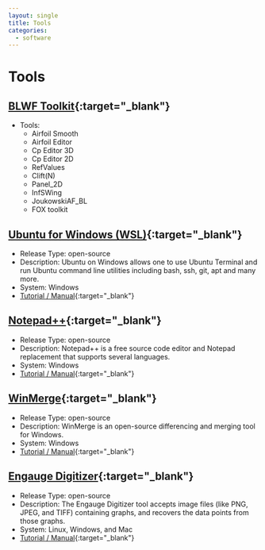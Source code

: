 ```yaml
---
layout: single
title: Tools
categories:
  - software
---
```


# Tools

## [BLWF Toolkit](https://blwf-aero.ru/index_en.html){:target="_blank"}
* Tools:
  * Airfoil Smooth
  * Airfoil Editor
  * Cp Editor 3D
  * Cp Editor 2D
  * RefValues
  * Clift(N)
  * Panel_2D
  * InfSWing
  * JoukowskiAF_BL
  * FOX toolkit
  
  
## [Ubuntu for Windows (WSL)](https://www.microsoft.com/en-us/p/ubuntu/9nblggh4msv6?activetab=pivot:overviewtab){:target="_blank"}
* Release Type: open-source
* Description: Ubuntu on Windows allows one to use Ubuntu Terminal and run Ubuntu command line utilities including bash, ssh, git, apt and many more.
* System: Windows
* [Tutorial / Manual](https://docs.microsoft.com/en-us/windows/wsl/install-win10){:target="_blank"}


## [Notepad++](https://notepad-plus-plus.org/){:target="_blank"}
* Release Type: open-source
* Description: Notepad++ is a free source code editor and Notepad replacement that supports several languages. 
* System: Windows
* [Tutorial / Manual](https://notepad-plus-plus.org/online-help/){:target="_blank"}


## [WinMerge](https://winmerge.org/){:target="_blank"}
* Release Type: open-source
* Description: WinMerge is an open-source differencing and merging tool for Windows. 
* System: Windows
* [Tutorial / Manual](https://winmerge.org/docs/?lang=en){:target="_blank"}


## [Engauge Digitizer](https://markummitchell.github.io/engauge-digitizer/){:target="_blank"}
* Release Type: open-source
* Description: The Engauge Digitizer tool accepts image files (like PNG, JPEG, and TIFF) containing graphs, and recovers the data points from those graphs.
* System: Linux, Windows, and Mac
* [Tutorial / Manual](http://digitizer.sourceforge.net/usermanual/tutormanpointgraph.html){:target="_blank"}
